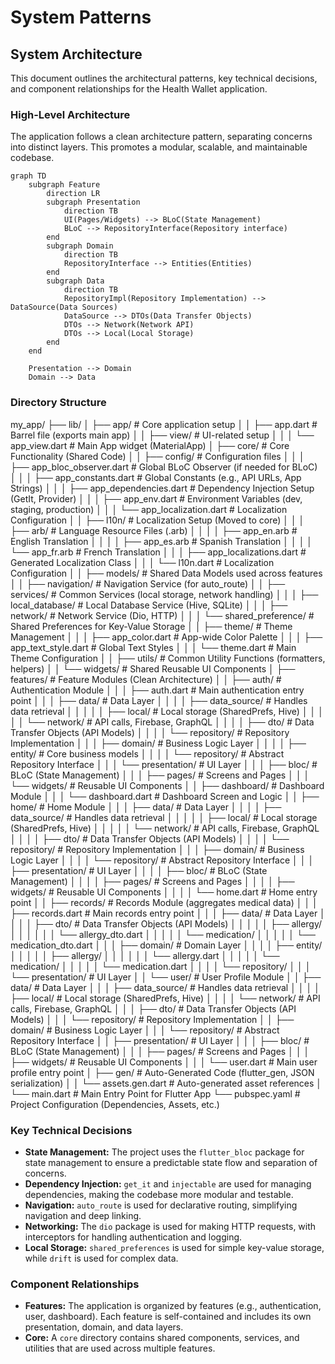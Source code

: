 # System Patterns

## System Architecture

This document outlines the architectural patterns, key technical decisions, and component relationships for the Health Wallet application.

### High-Level Architecture

The application follows a clean architecture pattern, separating concerns into distinct layers. This promotes a modular, scalable, and maintainable codebase.

```mermaid
graph TD
    subgraph Feature
        direction LR
        subgraph Presentation
            direction TB
            UI(Pages/Widgets) --> BLoC(State Management)
            BLoC --> RepositoryInterface(Repository interface)
        end
        subgraph Domain
            direction TB
            RepositoryInterface --> Entities(Entities)
        end
        subgraph Data
            direction TB
            RepositoryImpl(Repository Implementation) --> DataSource(Data Sources)
            DataSource --> DTOs(Data Transfer Objects)
            DTOs --> Network(Network API)
            DTOs --> Local(Local Storage)
        end
    end

    Presentation --> Domain
    Domain --> Data
```

### Directory Structure

my_app/
├── lib/
│   ├── app/                              # Core application setup
│   │   ├── app.dart                      # Barrel file (exports main app)
│   │   ├── view/                         # UI-related setup
│   │   │   └── app_view.dart             # Main App widget (MaterialApp)
│   ├── core/                             # Core Functionality (Shared Code)
│   │   ├── config/                       # Configuration files
│   │   │   ├── app_bloc_observer.dart    # Global BLoC Observer (if needed for BLoC)
│   │   │   ├── app_constants.dart        # Global Constants (e.g., API URLs, App Strings)
│   │   │   ├── app_dependencies.dart     # Dependency Injection Setup (GetIt, Provider)
│   │   │   ├── app_env.dart              # Environment Variables (dev, staging, production)
│   │   │   └── app_localization.dart     # Localization Configuration
│   │   ├── l10n/                         # Localization Setup (Moved to core)
│   │   │   ├── arb/                      # Language Resource Files (.arb)
│   │   │   │   ├── app_en.arb            # English Translation
│   │   │   │   ├── app_es.arb            # Spanish Translation
│   │   │   │   └── app_fr.arb            # French Translation
│   │   │   ├── app_localizations.dart    # Generated Localization Class
│   │   │   └── l10n.dart                 # Localization Configuration
│   │   ├── models/                       # Shared Data Models used across features
│   │   ├── navigation/                   # Navigation Service (for auto_route)
│   │   ├── services/                     # Common Services (local storage, network handling)
│   │   │   ├── local_database/           # Local Database Service (Hive, SQLite)
│   │   │   ├── network/                  # Network Service (Dio, HTTP)
│   │   │   └── shared_preference/        # Shared Preferences for Key-Value Storage
│   │   ├── theme/                        # Theme Management
│   │   │   ├── app_color.dart            # App-wide Color Palette
│   │   │   ├── app_text_style.dart       # Global Text Styles
│   │   │   └── theme.dart                # Main Theme Configuration
│   │   ├── utils/                        # Common Utility Functions (formatters, helpers)
│   │   └── widgets/                      # Shared Reusable UI Components
│   ├── features/                         # Feature Modules (Clean Architecture)
│   │   ├── auth/                         # Authentication Module
│   │   │   ├── auth.dart                 # Main authentication entry point
│   │   │   ├── data/                     # Data Layer
│   │   │   │   ├── data_source/          # Handles data retrieval
│   │   │   │   │   ├── local/            # Local storage (SharedPrefs, Hive)
│   │   │   │   │   └── network/          # API calls, Firebase, GraphQL
│   │   │   │   ├── dto/                  # Data Transfer Objects (API Models)
│   │   │   │   └── repository/           # Repository Implementation
│   │   │   ├── domain/                   # Business Logic Layer
│   │   │   │   ├── entity/               # Core business models
│   │   │   │   └── repository/           # Abstract Repository Interface
│   │   │   └── presentation/             # UI Layer
│   │   │       ├── bloc/                 # BLoC (State Management)
│   │   │       ├── pages/                # Screens and Pages
│   │   │       └── widgets/              # Reusable UI Components
│   │   ├── dashboard/                    # Dashboard Module
│   │   │   └── dashboard.dart            # Dashboard Screen and Logic
│   │   ├── home/                         # Home Module
│   │   │   ├── data/                     # Data Layer
│   │   │   │   ├── data_source/          # Handles data retrieval
│   │   │   │   │   ├── local/            # Local storage (SharedPrefs, Hive)
│   │   │   │   │   └── network/          # API calls, Firebase, GraphQL
│   │   │   │   ├── dto/                  # Data Transfer Objects (API Models)
│   │   │   │   └── repository/           # Repository Implementation
│   │   │   ├── domain/                   # Business Logic Layer
│   │   │   │   └── repository/           # Abstract Repository Interface
│   │   │   ├── presentation/             # UI Layer
│   │   │   │   ├── bloc/                 # BLoC (State Management)
│   │   │   │   ├── pages/                # Screens and Pages
│   │   │   │   ├── widgets/              # Reusable UI Components
│   │   │   │   └── home.dart             # Home entry point
│   │   ├── records/                      # Records Module (aggregates medical data)
│   │   │   ├── records.dart              # Main records entry point
│   │   │   ├── data/                     # Data Layer
│   │   │   │   ├── dto/                  # Data Transfer Objects (API Models)
│   │   │   │   │   ├── allergy/
│   │   │   │   │   │   └── allergy_dto.dart
│   │   │   │   │   └── medication/
│   │   │   │   │       └── medication_dto.dart
│   │   │   ├── domain/                   # Domain Layer
│   │   │   │   ├── entity/
│   │   │   │   │   ├── allergy/
│   │   │   │   │   │   └── allergy.dart
│   │   │   │   │   └── medication/
│   │   │   │   │       └── medication.dart
│   │   │   │   └── repository/
│   │   │   └── presentation/             # UI Layer
│   │   └── user/                         # User Profile Module
│   │       ├── data/                     # Data Layer
│   │       │   ├── data_source/          # Handles data retrieval
│   │       │   │   ├── local/            # Local storage (SharedPrefs, Hive)
│   │       │   │   └── network/          # API calls, Firebase, GraphQL
│   │       │   ├── dto/                  # Data Transfer Objects (API Models)
│   │       │   └── repository/           # Repository Implementation
│   │       ├── domain/                   # Business Logic Layer
│   │       │   └── repository/           # Abstract Repository Interface
│   │       ├── presentation/             # UI Layer
│   │       │   ├── bloc/                 # BLoC (State Management)
│   │       │   ├── pages/                # Screens and Pages
│   │       │   ├── widgets/              # Reusable UI Components
│   │       │   └── user.dart             # Main user profile entry point
│   ├── gen/                              # Auto-Generated Code (flutter_gen, JSON serialization)
│   │   └── assets.gen.dart               # Auto-generated asset references
│   └── main.dart                         # Main Entry Point for Flutter App
└── pubspec.yaml                          # Project Configuration (Dependencies, Assets, etc.)

### Key Technical Decisions

-   **State Management:** The project uses the `flutter_bloc` package for state management to ensure a predictable state flow and separation of concerns.
-   **Dependency Injection:** `get_it` and `injectable` are used for managing dependencies, making the codebase more modular and testable.
-   **Navigation:** `auto_route` is used for declarative routing, simplifying navigation and deep linking.
-   **Networking:** The `dio` package is used for making HTTP requests, with interceptors for handling authentication and logging.
-   **Local Storage:** `shared_preferences` is used for simple key-value storage, while `drift` is used for complex data.

### Component Relationships

-   **Features:** The application is organized by features (e.g., authentication, user, dashboard). Each feature is self-contained and includes its own presentation, domain, and data layers.
-   **Core:** A `core` directory contains shared components, services, and utilities that are used across multiple features.
